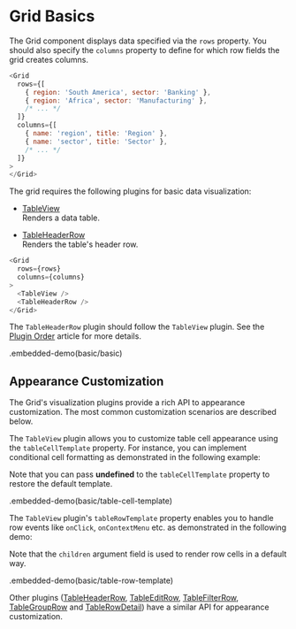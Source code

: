 # Grid Basics

The Grid component displays data specified via the `rows` property. You should also specify the `columns` property to define for which row fields the grid creates columns.

```js
<Grid
  rows={[
    { region: 'South America', sector: 'Banking' },
    { region: 'Africa', sector: 'Manufacturing' },
    /* ... */
  ]}
  columns={[
    { name: 'region', title: 'Region' },
    { name: 'sector', title: 'Sector' },
    /* ... */
  ]}
>
</Grid>
```

The grid requires the following plugins for basic data visualization:

- [TableView](../reference/table-view.md)  
 Renders a data table.

- [TableHeaderRow](../reference/table-header-row.md)  
 Renders the table's header row.
 
```js
<Grid
  rows={rows}
  columns={columns}
>
  <TableView />
  <TableHeaderRow />
</Grid>
```

The `TableHeaderRow` plugin should follow the `TableView` plugin. See the [Plugin Order](plugin-overview.md#plugin-order) article for more details.

.embedded-demo(basic/basic)

## Appearance Customization

The Grid's visualization plugins provide a rich API to appearance customization. The most common customization scenarios are described below.

The `TableView` plugin allows you to customize table cell appearance using the `tableCellTemplate` property. For instance, you can implement conditional cell formatting as demonstrated in the following example:

Note that you can pass **undefined** to the `tableCellTemplate` property to restore the default template.

.embedded-demo(basic/table-cell-template)

The `TableView` plugin's `tableRowTemplate` property enables you to handle row events like `onClick`, `onContextMenu` etc. as demonstrated in the following demo:

Note that the `children` argument field is used to render row cells in a default way.

.embedded-demo(basic/table-row-template)

Other plugins ([TableHeaderRow](../reference/table-header-row.md), [TableEditRow](../reference/table-edit-row.md), [TableFilterRow](../reference/table-filter-row.md), [TableGroupRow](../reference/table-group-row.md) and [TableRowDetail](../reference/table-row-detail.md)) have a similar API for appearance customization.
